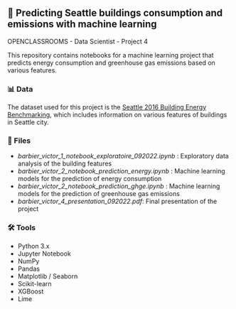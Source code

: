 ## 🏢 Predicting Seattle buildings consumption and emissions with machine learning 
OPENCLASSROOMS - Data Scientist - Project 4

This repository contains notebooks for a machine learning project that predicts energy consumption and greenhouse gas emissions based on various features. 

### 📊 Data

The dataset used for this project is the [Seattle 2016 Building Energy Benchmarking](https://data.seattle.gov/dataset/2016-Building-Energy-Benchmarking/2bpz-gwpy), which includes information on various features of buildings in Seattle city.

### 📁 Files

- *barbier_victor_1_notebook_exploratoire_092022.ipynb* : Exploratory data analysis of the building features
- *barbier_victor_2_notebook_prediction_energy.ipynb* : Machine learning models for the prediction of energy consumption
- *barbier_victor_2_notebook_prediction_ghge.ipynb* : Machine learning models for the prediction of greenhouse gas emissions
- *barbier_victor_4_presentation_092022.pdf*: Final presentation of the project

### 🛠️ Tools

- Python 3.x
- Jupyter Notebook
- NumPy
- Pandas
- Matplotlib / Seaborn
- Scikit-learn
- XGBoost
- Lime
